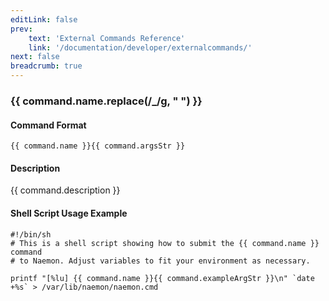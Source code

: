 ```yaml
---
editLink: false
prev:
    text: 'External Commands Reference'
    link: '/documentation/developer/externalcommands/'
next: false
breadcrumb: true
---
```


<script setup>
const command = {"args":[{"name":"service","type":"service"},{"name":"notification_number","type":"int"}],"name":"SET_SVC_NOTIFICATION_NUMBER","description":"Sets the current notification number for a particular service. A value of 0 indicates that no notification has yet been sent for the current service problem. Useful for forcing an escalation (based on notification number) or replicating notification information in redundant monitoring environments. Notification numbers greater than zero have no noticeable affect on the notification process if the service is currently in an OK state.","classes":["service","notification"],"argsStr":";service;notification_number","exampleArgStr":";service1;0"};
</script>

<h3>{{ command.name.replace(/_/g, " ") }}</h3>

#### Command Format

`{{ command.name }}{{ command.argsStr }}`

#### Description

{{ command.description }}

#### Shell Script Usage Example

```sh-vue
#!/bin/sh
# This is a shell script showing how to submit the {{ command.name }} command
# to Naemon. Adjust variables to fit your environment as necessary.

printf "[%lu] {{ command.name }}{{ command.exampleArgStr }}\n" `date +%s` > /var/lib/naemon/naemon.cmd
```
